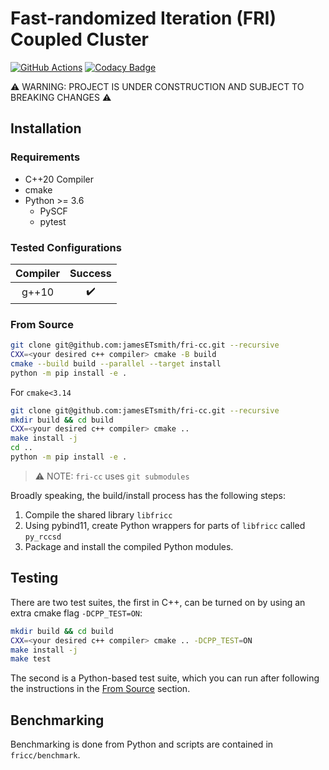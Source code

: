 # Fast-randomized Iteration (FRI) Coupled Cluster
[![GitHub Actions](https://github.com/jamesETsmith/fri-cc/actions/workflows/cmake.yml/badge.svg)](https://github.com/jamesETsmith/fri-cc/actions)
[![Codacy Badge](https://app.codacy.com/project/badge/Grade/6bf6b7d62d3442c89a4e4017e1e6213b)](https://www.codacy.com/gh/jamesETsmith/fri-cc/dashboard?utm_source=github.com&amp;utm_medium=referral&amp;utm_content=jamesETsmith/fri-cc&amp;utm_campaign=Badge_Grade)


:warning: WARNING: PROJECT IS UNDER CONSTRUCTION AND SUBJECT TO BREAKING CHANGES :warning:

## Installation

### Requirements
- C++20 Compiler
- cmake
- Python >= 3.6
    - PySCF
    - pytest

### Tested Configurations

| Compiler  |      Success       |
| :-------: | :----------------: |
|   g++10   | :heavy_check_mark: |


### From Source
```bash
git clone git@github.com:jamesETsmith/fri-cc.git --recursive
CXX=<your desired c++ compiler> cmake -B build
cmake --build build --parallel --target install
python -m pip install -e .
```

For `cmake<3.14`
```bash
git clone git@github.com:jamesETsmith/fri-cc.git --recursive
mkdir build && cd build
CXX=<your desired c++ compiler> cmake ..
make install -j
cd ..
python -m pip install -e .
```

> :warning: NOTE: `fri-cc` uses `git submodules`

Broadly speaking, the build/install process has the following steps:

1. Compile the shared library `libfricc`
2. Using pybind11, create Python wrappers for parts of `libfricc` called `py_rccsd`
3. Package and install the compiled Python modules.

## Testing

There are two test suites, the first in C++, can be turned on by using an extra cmake flag `-DCPP_TEST=ON`:

```bash
mkdir build && cd build
CXX=<your desired c++ compiler> cmake .. -DCPP_TEST=ON
make install -j
make test
```

The second is a Python-based test suite, which you can run after following the instructions in the [From Source](#from-source) section.

## Benchmarking
Benchmarking is done from Python and scripts are contained in `fricc/benchmark`.

